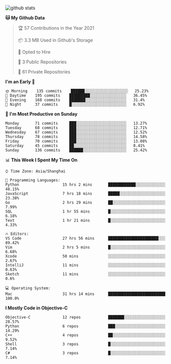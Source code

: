 
![github stats](https://github-readme-stats.vercel.app/api?username=ChesterYue&show_icons=true&count_private=true)

<!-- ![wakatime](https://github-readme-stats.vercel.app/api/wakatime?username=ChesterYue&layout=compact) -->

<!-- ![wakatime](https://github-readme-stats.vercel.app/api/top-langs/?username=ChesterYue&layout=compact) -->

<!--START_SECTION:waka-->
**🐱 My Github Data** 

> 🏆 57 Contributions in the Year 2021
 > 
> 📦 3.3 MB Used in Github's Storage 
 > 
> 💼 Opted to Hire
 > 
> 📜 3 Public Repositories 
 > 
> 🔑 61 Private Repositories  
 > 
**I'm an Early 🐤** 

```text
🌞 Morning    135 commits    ██████░░░░░░░░░░░░░░░░░░░   25.23% 
🌆 Daytime    195 commits    █████████░░░░░░░░░░░░░░░░   36.45% 
🌃 Evening    168 commits    ███████░░░░░░░░░░░░░░░░░░   31.4% 
🌙 Night      37 commits     █░░░░░░░░░░░░░░░░░░░░░░░░   6.92%

```
📅 **I'm Most Productive on Sunday** 

```text
Monday       71 commits     ███░░░░░░░░░░░░░░░░░░░░░░   13.27% 
Tuesday      68 commits     ███░░░░░░░░░░░░░░░░░░░░░░   12.71% 
Wednesday    67 commits     ███░░░░░░░░░░░░░░░░░░░░░░   12.52% 
Thursday     78 commits     ███░░░░░░░░░░░░░░░░░░░░░░   14.58% 
Friday       70 commits     ███░░░░░░░░░░░░░░░░░░░░░░   13.08% 
Saturday     45 commits     ██░░░░░░░░░░░░░░░░░░░░░░░   8.41% 
Sunday       136 commits    ██████░░░░░░░░░░░░░░░░░░░   25.42%

```


📊 **This Week I Spent My Time On** 

```text
⌚︎ Time Zone: Asia/Shanghai

💬 Programming Languages: 
Python                   15 hrs 2 mins       ████████████░░░░░░░░░░░░░   48.15% 
JavaScript               7 hrs 18 mins       █████░░░░░░░░░░░░░░░░░░░░   23.38% 
Go                       2 hrs 29 mins       ██░░░░░░░░░░░░░░░░░░░░░░░   7.99% 
SQL                      1 hr 55 mins        █░░░░░░░░░░░░░░░░░░░░░░░░   6.18% 
Text                     1 hr 21 mins        █░░░░░░░░░░░░░░░░░░░░░░░░   4.33%

🔥 Editors: 
VS Code                  27 hrs 56 mins      ██████████████████████░░░   89.42% 
Vim                      2 hrs 5 mins        █░░░░░░░░░░░░░░░░░░░░░░░░   6.68% 
Xcode                    50 mins             ░░░░░░░░░░░░░░░░░░░░░░░░░   2.67% 
IntelliJ                 11 mins             ░░░░░░░░░░░░░░░░░░░░░░░░░   0.63% 
Sketch                   11 mins             ░░░░░░░░░░░░░░░░░░░░░░░░░   0.6%

💻 Operating System: 
Mac                      31 hrs 14 mins      █████████████████████████   100.0%

```

**I Mostly Code in Objective-C** 

```text
Objective-C              12 repos            ███████░░░░░░░░░░░░░░░░░░   28.57% 
Python                   6 repos             ███░░░░░░░░░░░░░░░░░░░░░░   14.29% 
C++                      4 repos             ██░░░░░░░░░░░░░░░░░░░░░░░   9.52% 
Shell                    3 repos             █░░░░░░░░░░░░░░░░░░░░░░░░   7.14% 
C#                       3 repos             █░░░░░░░░░░░░░░░░░░░░░░░░   7.14%

```



<!--END_SECTION:waka-->